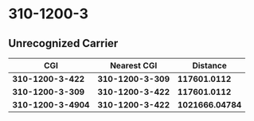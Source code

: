 # 310-1200-3
## Unrecognized Carrier


| CGI | Nearest CGI | Distance |
|-----|-------------|----------|
| **310-1200-3-422** | **310-1200-3-309** | **117601.0112** |
| **310-1200-3-309** | **310-1200-3-422** | **117601.0112** |
| **310-1200-3-4904** | **310-1200-3-422** | **1021666.04784** |
